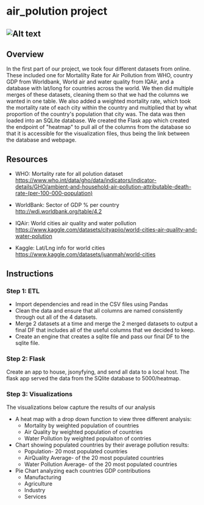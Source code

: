 # air_polution project

![Alt text](https://tse4.mm.bing.net/th?id=OIP.9CHU8At7mmETOCicvJyNgQHaE8&pid=Api&P=0)
-------------------------------------

## Overview

In the first part of our project, we took four different datasets from online. These included one for Mortalilty Rate for Air Pollution from WHO, country GDP from Worldbank, World air and water quality from IQAir, and a database with lat/long for countries across the world.
We then did multiple merges of these datasets, cleaning them so that we had the columns we wanted in one table. We also added a weighted mortality rate, which took the mortality rate of each city within the country and multiplied that by what proportion of the country's population that city was.
The data was then loaded into an SQLite database. We created the Flask app which created the endpoint of "heatmap" to pull all of the columns from the database so that it is accessible for the visualization files, thus being the link between the database and webpage. 


## Resources

- WHO: Mortality rate for all polution dataset https://www.who.int/data/gho/data/indicators/indicator-details/GHO/ambient-and-household-air-pollution-attributable-death-rate-(per-100-000-population)

- WorldBank: Sector of GDP % per country 
    http://wdi.worldbank.org/table/4.2

- IQAir: World cities air quality and water pollution https://www.kaggle.com/datasets/cityapiio/world-cities-air-quality-and-water-polution

- Kaggle: Lat/Lng info for world cities https://www.kaggle.com/datasets/juanmah/world-cities




## Instructions

### Step 1: ETL
- Import dependencies and read in the CSV files using Pandas
- Clean the data and ensure that all columns are named consistently through out all of the 4 datasets.
- Merge 2 datasets at a time and merge the 2 merged datasets to output a final DF that includes all of the useful columns that we decided to keep.
- Create an engine that creates a sqlite file and pass our final DF to the sqlite file.
 
### Step 2: Flask 
Create an app to house, jsonyfying, and send all data to a local host. The flask app served the data from the SQlite database to 5000/heatmap.



### Step 3: Visualizations 
The visualizations below capture the results of our analysis 
 * A heat map with a drop down function to view three different analysis:
    * Mortality by weighted population of countries
    * Air Quality by weighted population of countries 
    * Water Pollution by weighted populaiton of contries 
* Chart showing populated countries by their average pollution results: 
    * Population- 20 most populated countries
    * AirQuality Average-  of the 20 most populated countries
    * Water Pollution Average- of the 20 most populated countries 
* Pie Chart analyzing each countries GDP contributions
    * Manufacturing 
    * Agriculture
    * Industry
    * Services
 
 
